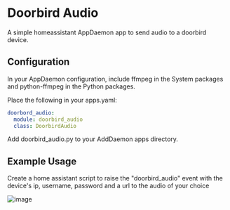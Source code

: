 # Doorbird Audio
A simple homeassistant AppDaemon app to send audio to a doorbird device.

## Configuration

In your AppDaemon configuration, include ffmpeg in the System packages and python-ffmpeg in the Python packages.

Place the following in your apps.yaml:
```yaml
doorbord_audio:
  module: doorbird_audio
  class: DoorbirdAudio
```
Add doorbird_audio.py to your AddDaemon apps directory.

## Example Usage

Create a home assistant script to raise the "doorbird_audio" event with the device's ip, username, password and a url to the audio of your choice

![image](https://github.com/coobnoob/doorbell-audio/assets/29867612/ed384426-cf60-433b-a9fd-bef0ae2ba7ee)





